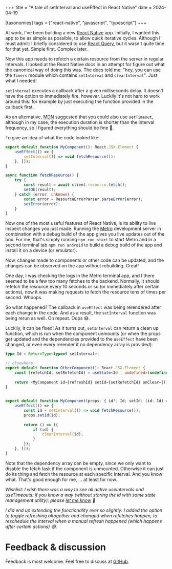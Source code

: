 +++
title = "A tale of setInterval and useEffect in React Native"
date = 2024-04-19

[taxonomies]
tags = ["react-native", "javascript", "typescript"]
+++

At work, I've been building a new [React Native](https://reactnative.dev) app.  Initially, I wanted this app to be as simple
as possible, to allow quick iterative cycles. Although I must admit: I briefly considered to use [React Query](https://tanstack.com/query/v3/docs/framework/react/react-native),
but it wasn't quite time for that yet. Simple first. Complex later.

Now this app needs to refetch a certain resource from the server in regular intervals. I looked at the React Native
docs in an attempt for figure out what the canonical way of doing this was. The docs told me: "hey, you can use
the `Timers` module which contains `setInterval` and `clearInterval`". Just what I needed!

`setInterval` executes a callback after a given milliseconds delay. It doesn't have the option to
immediately fire, however. Luckily it's not hard to work around this: for example by
just executing the function provided in the callback first.

As an alternative, [MDN](https://developer.mozilla.org/en-US/docs/Web/API/setInterval#ensure_that_execution_duration_is_shorter_than_interval_frequency) 
suggested that you could also use `setTimeout`, although in my case, the execution duration is shorter than the interval
frequency, so I figured everything should be fine 🤞.

To give an idea of what the code looked like:

```typescript
export default function MyComponent(): React.JSX.Element {
    useEffect(() => {
        setInterval(() => void fetchResource());
    }, []);
}

async function fetchResource() {
    try {
        const result = await client.resource.fetch();
        setOk(result);
    } catch (error: unknown) {
        const error = ResourceErrorParser.parseError(error);
        setError(error);
    }
} 
```

Now one of the most useful features of React Native, is its ability to live inspect changes you just made.
Running the [Metro](https://metrobundler.dev) development server in combination with a debug build of the app gives you
live updates out of the box. For me, that's simply running `npm run start` to start Metro and in a second
terminal tab `npm run android` to build a debug build of the app and install it on a device (or emulator).

Now, changes made to components or other code can be updated, and the changes can be observed on the app without
rebuilding. Great!

One day, I was checking the logs in the Metro terminal app, and I there seemed to be a few too many fetches to the backend.
Normally, it should refetch the resource every 10 seconds or so (or immediately after certain actions), now it was
making requests to fetch the resource tens of times per second. Whoops.

So what happened? The callback in `useEffect` was being rerendered after each change in the code. And as a result, the
`setInterval` function was being rerun as well. On repeat. Oops 😅.

Luckily, it can be fixed! As it turns out, `setInterval` can return a clean up function, which is run when the component
unmounts (or when the props get updated and the dependencies provided to the `useEffect` have been changed, or even every rerender
if no dependency array is provided):

```typescript
type Id = ReturnType<typeof setInterval>;

// elsewhere:
export default function OtherComponent(): React.JSX.Element {
    const [refetchId, setRefetchId] = useState<Id | undefined>(undefined);
    
    return <MyComponent id={refreshId} setId={setRefetchId} onClear={() => setRefetchId(undefined)} />;
}
 

export default function MyComponent(props: { id?: Id; setId: (id: Id) => void; onClear: () => void;  }): React.JSX.Element {
    useEffect(() => {
        const id = setInterval(() => void fetchResource());
        props.setId(id);
        
        return () => ({
            if (id) {
                clearInterval(id);        
            }
        });
    }, []);
}
```

Note that the dependency array can be empty, since we only want to disable the fetch task if the component is unmounted.
Otherwise it can just do its thing and fetch the resource at each specific interval. And you know what. That's good
enough for me, ... at least for now.

_Wishlist: I wish there was a way to see all active useIntervals and useTimeouts: if you know a way (without storing the
id with some state management utility): please [let me know]((https://github.com/foresterre/foresterre.github.io/discussions)) 🙏_

_I did end up extending the functionality ever so slightly: I added the option to toggle refreshing altogether and changed when refetches happen,
to reschedule the interval when a manual refresh happened (which happens after certain actions) 😅._

# Feedback & discussion

Feedback is most welcome. Feel free to discuss at [GitHub](https://github.com/foresterre/foresterre.github.io/discussions).
